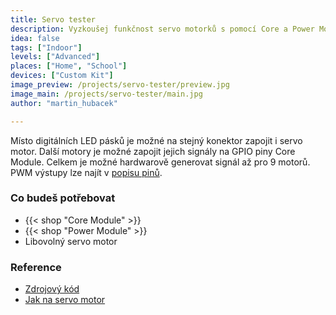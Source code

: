 ```yaml
---
title: Servo tester
description: Vyzkoušej funkčnost servo motorků s pomocí Core a Power Module
idea: false
tags: ["Indoor"]
levels: ["Advanced"]
places: ["Home", "School"]
devices: ["Custom Kit"]
image_preview: /projects/servo-tester/preview.jpg
image_main: /projects/servo-tester/main.jpg
author: "martin_hubacek"

---
```


Místo digitálních LED pásků je možné na stejný konektor zapojit i servo motor. Další motory je možné zapojit jejich signály na GPIO piny Core Module. Celkem je možné hardwarově generovat signál až pro 9 motorů. PWM výstupy lze najít v [popisu pinů](/doc/hardware/header-pinout/).

### Co budeš potřebovat

* {{< shop "Core Module" >}}
* {{< shop "Power Module" >}}
* Libovolný servo motor


### Reference

* [Zdrojový kód](https://github.com/blavka/bcf-test-servo)
* [Jak na servo motor](https://www.bigclown.com/doc/firmware/how-to-servo-motor/)
